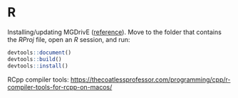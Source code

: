 # R

Installing/updating MGDrivE ([reference](https://kbroman.org/pkg_primer/pages/build.html)). Move to the folder that contains the _RProj_ file, open an _R_ session, and run:

```R
devtools::document()
devtools::build()
devtools::install()
```

RCpp compiler tools: https://thecoatlessprofessor.com/programming/cpp/r-compiler-tools-for-rcpp-on-macos/
